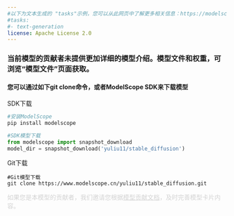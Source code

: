 ```yaml
---
#以下为文本生成的 "tasks"示例，您可以从此网页中了解更多相关信息：https://modelscope.cn/docs/%E4%BB%BB%E5%8A%A1%E7%9A%84%E4%BB%8B%E7%BB%8D
#tasks:
#- text-generation
license: Apache License 2.0
---
```

### 当前模型的贡献者未提供更加详细的模型介绍。模型文件和权重，可浏览“模型文件”页面获取。
#### 您可以通过如下git clone命令，或者ModelScope SDK来下载模型

SDK下载
```bash
#安装ModelScope
pip install modelscope
```
```python
#SDK模型下载
from modelscope import snapshot_download
model_dir = snapshot_download('yuliu11/stable_diffusion')
```
Git下载
```
#Git模型下载
git clone https://www.modelscope.cn/yuliu11/stable_diffusion.git
```

<p style="color: lightgrey;">如果您是本模型的贡献者，我们邀请您根据<a href="https://modelscope.cn/docs/ModelScope%E6%A8%A1%E5%9E%8B%E6%8E%A5%E5%85%A5%E6%B5%81%E7%A8%8B%E6%A6%82%E8%A7%88" style="color: lightgrey; text-decoration: underline;">模型贡献文档</a>，及时完善模型卡片内容。</p>